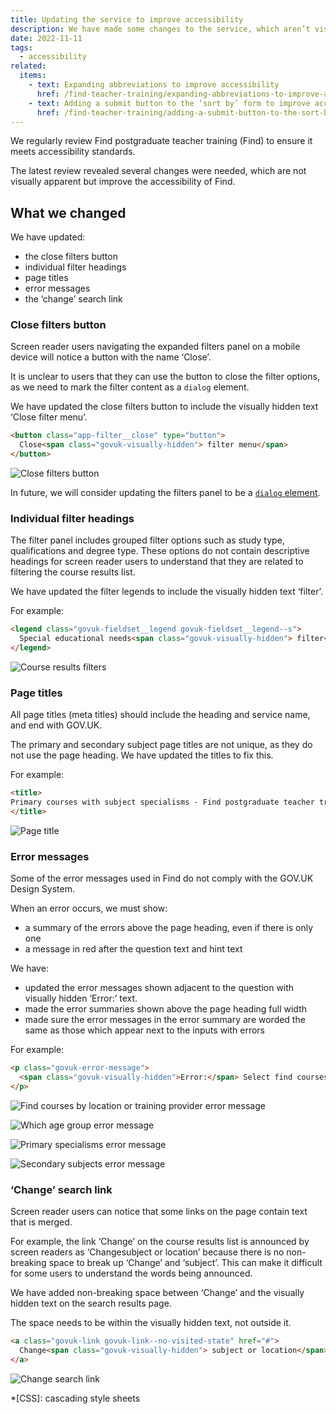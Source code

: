 ```yaml
---
title: Updating the service to improve accessibility
description: We have made some changes to the service, which aren’t visually apparent but improve accessibility
date: 2022-11-11
tags:
  - accessibility
related:
  items:
    - text: Expanding abbreviations to improve accessibility
      href: /find-teacher-training/expanding-abbreviations-to-improve-accessibility/
    - text: Adding a submit button to the ‘sort by’ form to improve accessibility
      href: /find-teacher-training/adding-a-submit-button-to-the-sort-by-form-to-improve-accessibility/
---
```


We regularly review Find postgraduate teacher training (Find) to ensure it meets accessibility standards.

The latest review revealed several changes were needed, which are not visually apparent but improve the accessibility of Find.

## What we changed

We have updated:

- the close filters button
- individual filter headings
- page titles
- error messages
- the ‘change’ search link

### Close filters button

Screen reader users navigating the expanded filters panel on a mobile device will notice a button with the name ‘Close’.

It is unclear to users that they can use the button to close the filter options, as we need to mark the filter content as a `dialog` element.

We have updated the close filters button to include the visually hidden text ‘Close filter menu’.

```html
<button class="app-filter__close" type="button">
  Close<span class="govuk-visually-hidden"> filter menu</span>
</button>
```

![Close filters button](close-filters-button.png "Close filters button")

In future, we will consider updating the filters panel to be a [`dialog` element](https://developer.mozilla.org/en-US/docs/Web/HTML/Element/dialog).

### Individual filter headings

The filter panel includes grouped filter options such as study type, qualifications and degree type. These options do not contain descriptive headings for screen reader users to understand that they are related to filtering the course results list.

We have updated the filter legends to include the visually hidden text ‘filter’.

For example:

```html
<legend class="govuk-fieldset__legend govuk-fieldset__legend--s">
  Special educational needs<span class="govuk-visually-hidden"> filter</span>
</legend>
```

![Course results filters](course-results-filters.png "Course results filters")

### Page titles

All page titles (meta titles) should include the heading and service name, and end with GOV.UK.

The primary and secondary subject page titles are not unique, as they do not use the page heading. We have updated the titles to fix this.

For example:

```html
<title>
Primary courses with subject specialisms - Find postgraduate teacher training - GOV.UK
</title>
```

![Page title](page-title.png "Page title")

### Error messages

Some of the error messages used in Find do not comply with the GOV.UK Design System.

When an error occurs, we must show:

- a summary of the errors above the page heading, even if there is only one
- a message in red after the question text and hint text

We have:

- updated the error messages shown adjacent to the question with visually hidden ‘Error:’ text.
- made the error summaries shown above the page heading full width
- made sure the error messages in the error summary are worded the same as those which appear next to the inputs with errors

For example:

```html
<p class="govuk-error-message">
  <span class="govuk-visually-hidden">Error:</span> Select find courses by location or by training provider
</p>
```

![Find courses by location or training provider error message](error-message--find-by-location-or-provider.png "Find courses by location or training provider error message")

![Which age group error message](error-message--age-group.png "Which age group error message")

![Primary specialisms error message](error-message--primary-specialisms.png "Primary specialisms error message")

![Secondary subjects error message](error-message--secondary-subjects.png "Secondary subjects error message")

### ‘Change’ search link

Screen reader users can notice that some links on the page contain text that is merged.

For example, the link ‘Change’ on the course results list is announced by screen readers as ‘Changesubject or location’ because there is no non-breaking space to break up ‘Change’ and ‘subject’. This can make it difficult for some users to understand the words being announced.

We have added non-breaking space between ‘Change’ and the visually hidden text on the search results page.

The space needs to be within the visually hidden text, not outside it.

```html
<a class="govuk-link govuk-link--no-visited-state" href="#">
  Change<span class="govuk-visually-hidden"> subject or location</span>
</a>
```

![Change search link](change-search.png "Change search link")

*[CSS]: cascading style sheets
